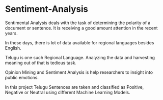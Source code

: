 # Sentiment-Analysis

Sentimental Analysis deals with the task of determining the polarity of a document or  sentence. It is receiving a good amount attention in the recent years.

In these days, there is lot of data available for regional languages besides English.

Telugu is one such Regional Language. Analyzing the data and harvesting meaning out of that is tedious task. 

Opinion Mining and Sentiment Analysis is help researchers to insight into public emotions.

In this project  Telugu Sentences are taken and classified as Positive, Negative or Neutral using different Machine Learning Models.
